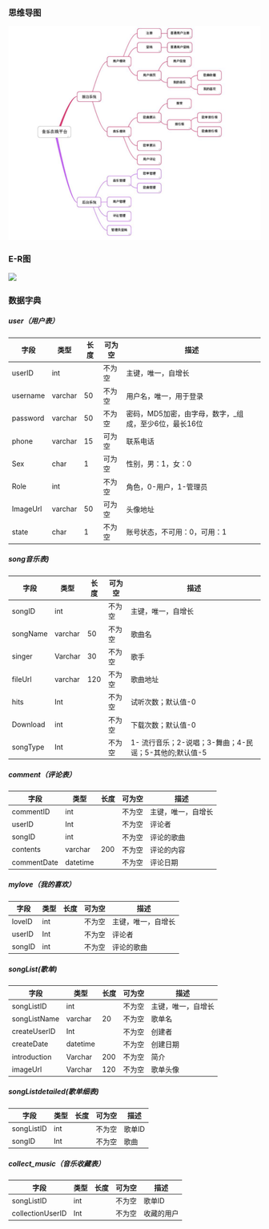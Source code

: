 

### 思维导图
![img](https://github.com/DGUTmusic/java/blob/master/%E6%80%9D%E7%BB%B4%E5%AF%BC%E5%9B%BE.jpg)




### E-R图
![](https://github.com/DGUTmusic/java/blob/master/E-R%E5%9B%BE.png)



### 数据字典

#####     user（用户表）

| 字段     | 类型    | 长度 | 可为空 | 描述                                                  |
| -------- | ------- | ---- | ------ | ----------------------------------------------------- |
| userID   | int     |      | 不为空 | 主键，唯一，自增长                                    |
| username | varchar | 50   | 不为空 | 用户名，唯一，用于登录                                |
| password | varchar | 50   | 不为空 | 密码，MD5加密，由字母，数字，_组成，至少6位，最长16位 |
| phone    | varchar | 15   | 可为空 | 联系电话                                              |
| Sex      | char    | 1    | 可为空 | 性别，男：1，女：0                                    |
| Role     | int     |      | 不为空 | 角色，0-用户，1-管理员                                |
| ImageUrl | varchar | 50   | 可为空 | 头像地址                                              |
| state    | char    | 1    | 不为空 | 账号状态，不可用：0，可用：1                          |



#####  song音乐表)

| 字段     | 类型    | 长度 | 可为空 | 描述                                                     |
| -------- | ------- | ---- | ------ | -------------------------------------------------------- |
| songID   | int     |      | 不为空 | 主键，唯一，自增长                                       |
| songName | varchar | 50   | 不为空 | 歌曲名                                                   |
| singer   | Varchar | 30   | 不为空 | 歌手                                                     |
| fileUrl  | varchar | 120  | 不为空 | 歌曲地址                                                 |
| hits     | Int     |      | 不为空 | 试听次数；默认值-0                                       |
| Download | int     |      | 不为空 | 下载次数；默认值-0                                       |
| songType | Int     |      | 不为空 | 1-   流行音乐；2-说唱；3-舞曲；4-民谣；5-其他的;默认值-5 |

 

#####  comment（评论表）

| 字段        | 类型     | 长度 | 可为空 | 描述               |
| ----------- | -------- | ---- | ------ | ------------------ |
| commentID   | int      |      | 不为空 | 主键，唯一，自增长 |
| userID      | Int      |      | 不为空 | 评论者             |
| songID      | int      |      | 不为空 | 评论的歌曲         |
| contents    | varchar  | 200  | 不为空 | 评论的内容         |
| commentDate | datetime |      | 不为空 | 评论日期           |



##### mylove（我的喜欢）

| 字段   | 类型 | 长度 | 可为空 | 描述               |
| ------ | ---- | ---- | ------ | ------------------ |
| loveID | int  |      | 不为空 | 主键，唯一，自增长 |
| userID | Int  |      | 不为空 | 评论者             |
| songID | int  |      | 不为空 | 评论的歌曲         |



##### songList(歌单)

| 字段         | 类型     | 长度 | 可为空 | 描述               |
| ------------ | -------- | ---- | ------ | ------------------ |
| songListID   | int      |      | 不为空 | 主键，唯一，自增长 |
| songListName | varchar  | 20   | 不为空 | 歌单名             |
| createUserID | Int      |      | 不为空 | 创建者             |
| createDate   | datetime |      | 不为空 | 创建日期           |
| introduction | Varchar  | 200  | 不为空 | 简介               |
| imageUrl     | Varchar  | 120  | 不为空 | 歌单头像           |



##### songListdetailed(歌单细表)

| 字段       | 类型 | 长度 | 可为空 | 描述   |
| ---------- | ---- | ---- | ------ | ------ |
| songListID | int  |      | 不为空 | 歌单ID |
| songID     | Int  |      | 不为空 | 歌曲   |

 

##### collect_music（音乐收藏表） 

| 字段             | 类型 | 长度 | 可为空 | 描述       |
| ---------------- | ---- | ---- | ------ | ---------- |
| songListID       | int  |      | 不为空 | 歌单ID     |
| collectionUserID | Int  |      | 不为空 | 收藏的用户 |

 

 
